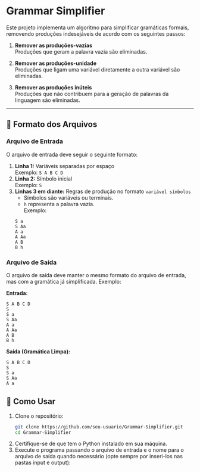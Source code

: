 # Grammar Simplifier

Este projeto implementa um algoritmo para simplificar gramáticas formais, removendo produções indesejáveis de acordo com os seguintes passos:

1. **Remover as produções-vazias**  
   Produções que geram a palavra vazia são eliminadas.

2. **Remover as produções-unidade**  
   Produções que ligam uma variável diretamente a outra variável são eliminadas.

3. **Remover as produções inúteis**  
   Produções que não contribuem para a geração de palavras da linguagem são eliminadas.

---

## 📂 Formato dos Arquivos

### Arquivo de Entrada
O arquivo de entrada deve seguir o seguinte formato:

1. **Linha 1:** Variáveis separadas por espaço  
    Exemplo: `S A B C D`
2. **Linha 2:** Símbolo inicial  
    Exemplo: `S`
3. **Linhas 3 em diante:** Regras de produção no formato `variável símbolos`  
    - Símbolos são variáveis ou terminais.  
    - `h` representa a palavra vazia.  
    Exemplo:  
    ```text
    S a
    S Aa
    A a
    A Aa
    A B
    B h
    ```
### Arquivo de Saída
O arquivo de saída deve manter o mesmo formato do arquivo de entrada, mas com a gramática já simplificada. Exemplo:

**Entrada:**
```text
S A B C D
S
S a
S Aa
A a
A Aa
A B
B h
```

**Saída (Gramática Limpa):**
```text
S A B C D
S
S a
S Aa
A a
```

## 🚀 Como Usar
1. Clone o repositório:
    ```bash
    git clone https://github.com/seu-usuario/Grammar-Simplifier.git
    cd Grammar-Simplifier
    ```
2. Certifique-se de que tem o Python instalado em sua máquina.
3. Execute o programa passando o arquivo de entrada e o nome para o arquivo de saída quando necessário (opte sempre por inseri-los nas pastas input e output):

